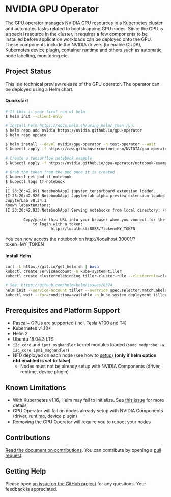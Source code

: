 # NVIDIA GPU Operator

The GPU operator manages NVIDIA GPU resources in a Kubernetes cluster and automates tasks related to bootstrapping GPU nodes. Since the GPU is a special resource in the cluster, it requires a few components to be installed before application workloads can be deployed onto the GPU. These components include the NVIDIA drivers (to enable CUDA), Kubernetes device plugin, container runtime and others such as automatic node labelling, monitoring etc.

## Project Status
This is a technical preview release of the GPU operator. The operator can be deployed using a Helm chart. 


#### Quickstart
```sh
# If this is your first run of helm
$ helm init --client-only

# Install helm https://docs.helm.sh/using_helm/ then run:
$ helm repo add nvidia https://nvidia.github.io/gpu-operator
$ helm repo update

$ helm install --devel nvidia/gpu-operator -n test-operator --wait
$ kubectl apply -f https://raw.githubusercontent.com/NVIDIA/gpu-operator/master/manifests/cr/sro_cr_sched_none.yaml

# Create a tensorflow notebook example
$ kubectl apply -f https://nvidia.github.io/gpu-operator/notebook-example.yml

# Grab the token from the pod once it is created
$ kubectl get pod tf-notebook
$ kubectl logs tf-notebook
...
[I 23:20:42.891 NotebookApp] jupyter_tensorboard extension loaded.
[I 23:20:42.926 NotebookApp] JupyterLab alpha preview extension loaded from /opt/conda/lib/python3.6/site-packages/jupyterlab
JupyterLab v0.24.1
Known labextensions:
[I 23:20:42.933 NotebookApp] Serving notebooks from local directory: /home/jovyan
    
        Copy/paste this URL into your browser when you connect for the first time,
            to login with a token:
                    http://localhost:8888/?token=MY_TOKEN
```

You can now access the notebook on http://localhost:30001/?token=MY_TOKEN

#### Install Helm
```sh
curl -L https://git.io/get_helm.sh | bash
kubectl create serviceaccount -n kube-system tiller
kubectl create clusterrolebinding tiller-cluster-rule --clusterrole=cluster-admin --serviceaccount=kube-system:tiller

# See: https://github.com/helm/helm/issues/6374
helm init --service-account tiller --override spec.selector.matchLabels.'name'='tiller',spec.selector.matchLabels.'app'='helm' --output yaml | sed 's@apiVersion: extensions/v1beta1@apiVersion: apps/v1@' | kubectl apply -f -
kubectl wait --for=condition=available -n kube-system deployment tiller-deploy
```

## Prerequisites and Platform Support 
- Pascal+ GPUs are supported (incl. Tesla V100 and T4) 
- Kubernetes v1.13+
- Helm 2
- Ubuntu 18.04.3 LTS
- `i2c_core` and `ipmi_msghandler` kernel modules loaded (`sudo modprobe -a i2c_core ipmi_msghandler`)
- NFD deployed on each node (see how to [setup](https://github.com/kubernetes-sigs/node-feature-discovery))
  **(only if helm option nfd.enabled is set to false)**
  - Nodes must not be already setup with NVIDIA Components (driver, runtime, device plugin)

## Known Limitations
  - With Kubernetes v1.16, Helm may fail to initialize. See [this issue](https://github.com/helm/helm/issues/6374) for more details.
  - GPU Operator will fail on nodes already setup with NVIDIA Components (driver, runtime, device plugin)
  - Removing the GPU Operator will require you to reboot your nodes

## Contributions
  [Read the document on contributions](https://github.com/NVIDIA/gpu-operator/blob/master/CONTRIBUTING.md). You can contribute by opening a [pull request](https://help.github.com/en/articles/about-pull-requests).

## Getting Help
  Please open [an issue on the GitHub project](https://github.com/NVIDIA/gpu-operator/issues/new) for any questions. Your feedback is appreciated.
